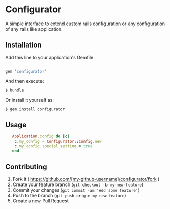 # Configurator

  A simple interface to extend custom rails configuration or any configuration of any rails like application.

## Installation

Add this line to your application's Gemfile: 

```ruby

gem 'configurator'
```

And then execute:

    $ bundle

Or install it yourself as:

    $ gem install configurator

## Usage

```ruby
   Application.config do |c|
    c.my_config = Configurator::Config.new
    c.my_config.special_setting = true
   end
```

## Contributing

1. Fork it ( https://github.com/[my-github-username]/configurator/fork )
2. Create your feature branch (`git checkout -b my-new-feature`)
3. Commit your changes (`git commit -am 'Add some feature'`)
4. Push to the branch (`git push origin my-new-feature`)
5. Create a new Pull Request
